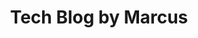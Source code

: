 ---
title: "Tech Blog by Marcus"
# featured_image: '/images/gohugo-default-sample-hero-image.jpg'
featured_image_class: 'header-image'
---